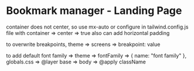# Bookmark manager - Landing Page

container does not center, so use mx-auto or
configure in tailwind.config.js file with container => center => true
also can add horizontal padding

to overwrite breakpoints, theme => screens => breakpoint: value

to add default font family => theme => fontFamily => { name: "font family" }, globals.css => @layer base => body => @apply className
